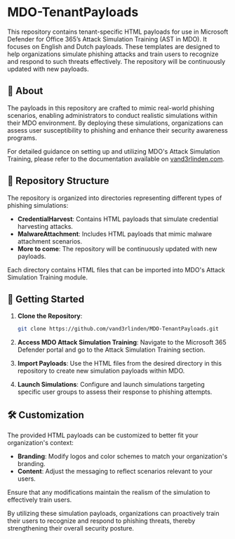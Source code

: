 # MDO-TenantPayloads
This repository contains tenant-specific HTML payloads for use in Microsoft Defender for Office 365’s Attack Simulation Training (AST in MDO). It focuses on English and Dutch payloads. These templates are designed to help organizations simulate phishing attacks and train users to recognize and respond to such threats effectively. The repository will be continuously updated with new payloads.

## 📄 About
The payloads in this repository are crafted to mimic real-world phishing scenarios, enabling administrators to conduct realistic simulations within their MDO environment. By deploying these simulations, organizations can assess user susceptibility to phishing and enhance their security awareness programs.

For detailed guidance on setting up and utilizing MDO's Attack Simulation Training, please refer to the documentation available on [vand3rlinden.com](https://vand3rlinden.com/post/mdo-attack-simulation/).

## 📁 Repository Structure
The repository is organized into directories representing different types of phishing simulations:

* **CredentialHarvest**: Contains HTML payloads that simulate credential harvesting attacks.
* **MalwareAttachment**: Includes HTML payloads that mimic malware attachment scenarios.
* **More to come**: The repository will be continuously updated with new payloads.

Each directory contains HTML files that can be imported into MDO's Attack Simulation Training module.

## 🚀 Getting Started
1. **Clone the Repository**:

   ```bash
   git clone https://github.com/vand3rlinden/MDO-TenantPayloads.git
   ```

2. **Access MDO Attack Simulation Training**:
   Navigate to the Microsoft 365 Defender portal and go to the Attack Simulation Training section.

3. **Import Payloads**:
   Use the HTML files from the desired directory in this repository to create new simulation payloads within MDO.

4. **Launch Simulations**:
   Configure and launch simulations targeting specific user groups to assess their response to phishing attempts.

## 🛠️ Customization
The provided HTML payloads can be customized to better fit your organization's context:

* **Branding**: Modify logos and color schemes to match your organization's branding.
* **Content**: Adjust the messaging to reflect scenarios relevant to your users.

Ensure that any modifications maintain the realism of the simulation to effectively train users.

By utilizing these simulation payloads, organizations can proactively train their users to recognize and respond to phishing threats, thereby strengthening their overall security posture.